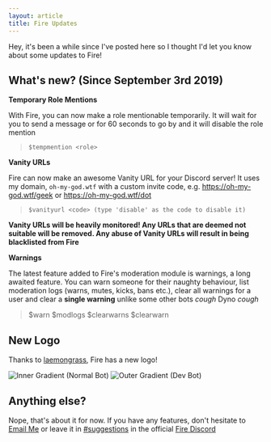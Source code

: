 ```yaml
---
layout: article
title: Fire Updates
---
```


Hey, it's been a while since I've posted here so I thought I'd let you know about some updates to Fire! 

## What's new? (Since September 3rd 2019) 

**Temporary Role Mentions**

With Fire, you can now make a role mentionable temporarily. It will wait for you to send a message or for 60 seconds to go by and it will disable the role mention

> `$tempmention <role>`

**Vanity URLs**

Fire can now make an awesome Vanity URL for your Discord server! It uses my domain, `oh-my-god.wtf` with a custom invite code, e.g. 
https://oh-my-god.wtf/geek or https://oh-my-god.wtf/dot

> `$vanityurl <code> (type 'disable' as the code to disable it)`

__Vanity URLs will be heavily monitored! Any URLs that are deemed not suitable will be removed. Any abuse of Vanity URLs will result in being blacklisted from Fire__

**Warnings**

The latest feature added to Fire's moderation module is warnings, a long awaited feature. You can warn someone for their naughty behaviour, list moderation logs (warns, mutes, kicks, bans etc.), clear all warnings for a user and clear a **single warning** unlike some other bots *cough* Dyno *cough*

> $warn <user> <reason>
> $modlogs <user>
> $clearwarns <user>
> $clearwarn <case id>

## New Logo 

Thanks to [laemongrass](https://twitter.com/laemongrass_), Fire has a new logo!

![Inner Gradient (Normal Bot)](https://cdn.discordapp.com/avatars/444871677176709141/4bafec4cf070f01ddf4a5428947813e6.webp?size=256)
![Outer Gradient (Dev Bot)](https://cdn.discordapp.com/avatars/627625765227462656/3ef2cef7e86fd17e2c9a21fd7776e5ea.webp?size=256)

## Anything else? 

Nope, that's about it for now. If you have any features, don't hesitate to [Email Me](mailto:geek@gaminggeek.dev) or leave it in [#suggestions](https://discordapp.com/channels/564052798044504084/564069043431014403/) in the official [Fire Discord](https://gaminggeek.dev/discord)

